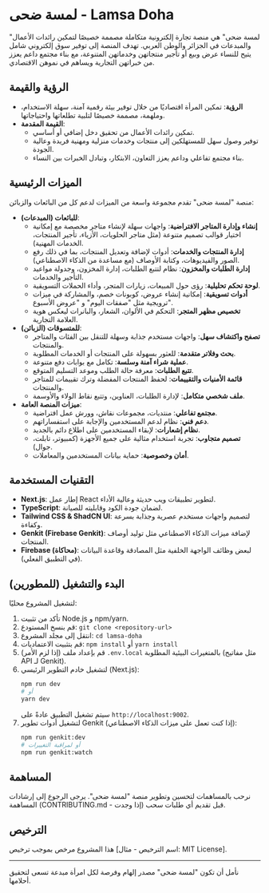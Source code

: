# لمسة ضحى - Lamsa Doha

"لمسة ضحى" هي منصة تجارة إلكترونية متكاملة مصممة خصيصًا لتمكين رائدات الأعمال والمبدعات في الجزائر والوطن العربي. تهدف المنصة إلى توفير سوق إلكتروني شامل يتيح للنساء عرض وبيع أو تأجير منتجاتهن وخدماتهن المتنوعة، مع بناء مجتمع داعم يعزز من خبراتهن التجارية ويساهم في نموهن الاقتصادي.

## الرؤية والقيمة

*   **الرؤية**: تمكين المرأة اقتصاديًا من خلال توفير بيئة رقمية آمنة، سهلة الاستخدام، وملهمة، مصممة خصيصًا لتلبية تطلعاتها واحتياجاتها.
*   **القيمة المقدمة**:
    *   تمكين رائدات الأعمال من تحقيق دخل إضافي أو أساسي.
    *   توفير وصول سهل للمستهلكين إلى منتجات وخدمات منزلية ومهنية فريدة وعالية الجودة.
    *   بناء مجتمع تفاعلي وداعم يعزز التعاون، الابتكار، وتبادل الخبرات بين النساء.

## الميزات الرئيسية

منصة "لمسة ضحى" تقدم مجموعة واسعة من الميزات لدعم كل من البائعات والزبائن:

*   **للبائعات (المبدعات)**:
    *   **إنشاء وإدارة المتاجر الافتراضية**: واجهات سهلة لإنشاء متاجر مخصصة مع إمكانية اختيار قوالب تصميم متنوعة (مثل متاجر الحلويات، الأزياء، تأجير المنتجات، الخدمات المهنية).
    *   **إدارة المنتجات والخدمات**: أدوات لإضافة وتعديل المنتجات، بما في ذلك رفع الصور والفيديوهات، وكتابة الأوصاف (مع مساعدة من الذكاء الاصطناعي).
    *   **إدارة الطلبات والمخزون**: نظام لتتبع الطلبات، إدارة المخزون، وجدولة مواعيد التأجير والخدمات.
    *   **لوحة تحكم تحليلية**: رؤى حول المبيعات، زيارات المتجر، وأداء الحملات التسويقية.
    *   **أدوات تسويقية**: إمكانية إنشاء عروض، كوبونات خصم، والمشاركة في ميزات ترويجية مثل "صفقات اليوم" و "عروض الأسبوع".
    *   **تخصيص مظهر المتجر**: التحكم في الألوان، الشعار، والبانرات ليعكس هوية العلامة التجارية.
*   **للمتسوقات (الزبائن)**:
    *   **تصفح واكتشاف سهل**: واجهات مستخدم جذابة وسهلة للتنقل بين الفئات والمتاجر والمنتجات.
    *   **بحث وفلاتر متقدمة**: للعثور بسهولة على المنتجات أو الخدمات المطلوبة.
    *   **عملية شراء آمنة وسلسة**: تكامل مع بوابات دفع متنوعة.
    *   **تتبع الطلبات**: معرفة حالة الطلب وموعد التسليم المتوقع.
    *   **قائمة الأمنيات والتقييمات**: لحفظ المنتجات المفضلة وترك تقييمات للمتاجر والمنتجات.
    *   **ملف شخصي متكامل**: لإدارة الطلبات، العناوين، وتتبع نقاط الولاء والأوسمة.
*   **ميزات المنصة العامة**:
    *   **مجتمع تفاعلي**: منتديات، مجموعات نقاش، وورش عمل افتراضية.
    *   **دعم فني**: نظام لدعم المستخدمين والإجابة على استفساراتهم.
    *   **نظام إشعارات**: لإبقاء المستخدمين على اطلاع دائم بالجديد.
    *   **تصميم متجاوب**: تجربة استخدام مثالية على جميع الأجهزة (كمبيوتر، تابلت، جوال).
    *   **أمان وخصوصية**: حماية بيانات المستخدمين والمعاملات.

## التقنيات المستخدمة

*   **Next.js**: إطار عمل React لتطوير تطبيقات ويب حديثة وعالية الأداء.
*   **TypeScript**: لضمان جودة الكود وقابليته للصيانة.
*   **Tailwind CSS & ShadCN UI**: لتصميم واجهات مستخدم عصرية وجذابة بسرعة وكفاءة.
*   **Genkit (Firebase Genkit)**: لإضافة ميزات الذكاء الاصطناعي مثل توليد أوصاف المنتجات.
*   **Firebase (محاكاة)**: لبعض وظائف الواجهة الخلفية مثل المصادقة وقاعدة البيانات (في التطبيق الفعلي).

## البدء والتشغيل (للمطورين)

لتشغيل المشروع محليًا:

1.  تأكد من تثبيت Node.js و npm/yarn.
2.  قم بنسخ المستودع: `git clone <repository-url>`
3.  انتقل إلى مجلد المشروع: `cd lamsa-doha`
4.  قم بتثبيت الاعتماديات: `npm install` أو `yarn install`
5.  (إذا لزم الأمر) قم بإعداد ملف `.env.local` بالمتغيرات البيئية المطلوبة (مثل مفاتيح API لـ Genkit).
6.  لتشغيل خادم التطوير الرئيسي (Next.js):
    ```bash
    npm run dev
    # أو
    yarn dev
    ```
    سيتم تشغيل التطبيق عادةً على `http://localhost:9002`.
7.  لتشغيل أدوات تطوير Genkit (إذا كنت تعمل على ميزات الذكاء الاصطناعي):
    ```bash
    npm run genkit:dev
    # أو لمراقبة التغييرات
    npm run genkit:watch
    ```

## المساهمة

نرحب بالمساهمات لتحسين وتطوير منصة "لمسة ضحى". يرجى الرجوع إلى إرشادات المساهمة (CONTRIBUTING.md - إذا وجدت) قبل تقديم أي طلبات سحب.

## الترخيص

هذا المشروع مرخص بموجب ترخيص [اسم الترخيص - مثال: MIT License].

---

نأمل أن تكون "لمسة ضحى" مصدر إلهام وفرصة لكل امرأة مبدعة تسعى لتحقيق أحلامها.
